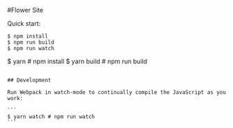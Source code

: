 #Flower Site 

Quick start:
```
$ npm install
$ npm run build
$ npm run watch

```
$ yarn # npm install
$ yarn build # npm run build
````

## Development

Run Webpack in watch-mode to continually compile the JavaScript as you work:

```
$ yarn watch # npm run watch
```

